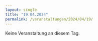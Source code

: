 ```yaml
---
layout: single
title: "19.04.2024"
permalink: /veranstaltungen/2024/04/19/
---
```


Keine Veranstaltung an diesem Tag.
